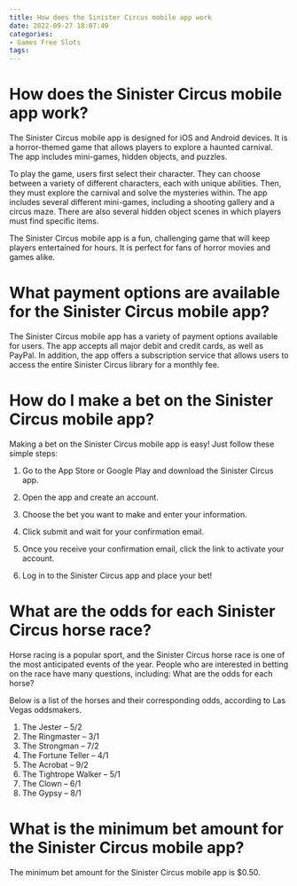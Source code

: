 ```yaml
---
title: How does the Sinister Circus mobile app work
date: 2022-09-27 18:07:49
categories:
- Games Free Slots
tags:
---
```



#  How does the Sinister Circus mobile app work?

The Sinister Circus mobile app is designed for iOS and Android devices. It is a horror-themed game that allows players to explore a haunted carnival. The app includes mini-games, hidden objects, and puzzles.

To play the game, users first select their character. They can choose between a variety of different characters, each with unique abilities. Then, they must explore the carnival and solve the mysteries within. The app includes several different mini-games, including a shooting gallery and a circus maze. There are also several hidden object scenes in which players must find specific items.

The Sinister Circus mobile app is a fun, challenging game that will keep players entertained for hours. It is perfect for fans of horror movies and games alike.

#  What payment options are available for the Sinister Circus mobile app?

The Sinister Circus mobile app has a variety of payment options available for users. The app accepts all major debit and credit cards, as well as PayPal. In addition, the app offers a subscription service that allows users to access the entire Sinister Circus library for a monthly fee.

#  How do I make a bet on the Sinister Circus mobile app?

Making a bet on the Sinister Circus mobile app is easy! Just follow these simple steps:

1. Go to the App Store or Google Play and download the Sinister Circus app.

2. Open the app and create an account.

3. Choose the bet you want to make and enter your information.

4. Click submit and wait for your confirmation email.

5. Once you receive your confirmation email, click the link to activate your account.

6. Log in to the Sinister Circus app and place your bet!

#  What are the odds for each Sinister Circus horse race?

Horse racing is a popular sport, and the Sinister Circus horse race is one of the most anticipated events of the year. People who are interested in betting on the race have many questions, including: What are the odds for each horse?

Below is a list of the horses and their corresponding odds, according to Las Vegas oddsmakers.

1. The Jester – 5/2
2. The Ringmaster – 3/1
3. The Strongman – 7/2
4. The Fortune Teller – 4/1
5. The Acrobat – 9/2
6. The Tightrope Walker – 5/1
7. The Clown – 6/1
8. The Gypsy – 8/1

#  What is the minimum bet amount for the Sinister Circus mobile app?

The minimum bet amount for the Sinister Circus mobile app is $0.50.